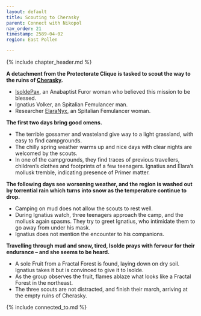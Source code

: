 ```yaml
---
layout: default
title: Scouting to Cherasky
parent: Connect with Nikopol
nav_order: 21
timestamp: 2589-04-02
region: East Pollen

---
```


{% include chapter_header.md %}

**A detachment from the Protectorate Clique is tasked to scout the way to the ruins of [Cherasky](../../locations/Cherasky.md).**

-	[IsoldePax](../../people/ProtectorateClique/IsoldePax.md), an Anabaptist Furor woman who believed this mission to be blessed.
-	Ignatius Volker, an Spitalian Femulancer man.
-	Researcher [ElaraNyx](../../people/ProtectorateClique/ElaraNyx.md), an Spitalian Femulancer woman.

**The first two days bring good omens.**

-	The terrible gossamer and wasteland give way to a light grassland, with easy to find campgrounds.
-	The chilly spring weather warms up and nice days with clear nights are welcomed by the scouts.
-	In one of the campgrounds, they find traces of previous travellers, children’s clothes and footprints of a few teenagers. Ignatius and Elara’s mollusk tremble, indicating presence of Primer matter.

**The following days see worsening weather, and the region is washed out by torrential rain which turns into snow as the temperature continue to drop.**

-	Camping on mud does not allow the scouts to rest well.
-	During Ignatius watch, three teenagers approach the camp, and the mollusk again spasms. They try to greet Ignatius, who intimidate them to go away from under his mask.
-	Ignatius does not mention the encounter to his companions.

**Travelling through mud and snow, tired, Isolde prays with fervour for their endurance – and she seems to be heard.**

-	A sole Fruit from a Fractal Forest is found, laying down on dry soil. Ignatius takes it but is convinced to give it to Isolde.
-	As the group observes the fruit, flames ablaze what looks like a Fractal Forest in the northeast.
-	The three scouts are not distracted, and finish their march, arriving at the empty ruins of Cherasky.

{% include connected_to.md %}
